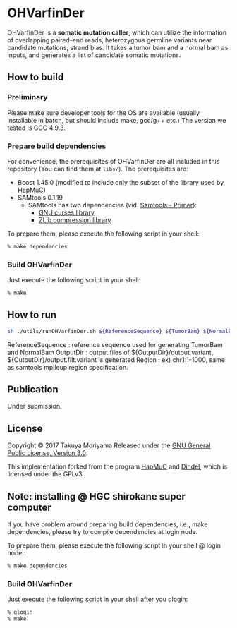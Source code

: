 OHVarfinDer
======================
OHVarfinDer is a **somatic mutation caller**, which can utilize the information of overlapping paired-end reads, heterozygous germline variants near candidate mutations, strand bias. It takes a tumor bam and a normal bam as inputs, and generates a list of candidate somatic mutations.

How to build
----------
### Preliminary ###
Please make sure developer tools for the OS are available (usually installable in batch, but should include make, gcc/g++ etc.) The version we tested is GCC 4.9.3.

### Prepare build dependencies ###
For convenience, the prerequisites of OHVarfinDer are all included in this repository (You can find them at `libs/`). The prerequisites are:
* Boost 1.45.0 (modified to include only the subset of the library used by HapMuC)
* SAMtools 0.1.19
    * SAMtools has two dependencies (vid. [Samtools - Primer](http://biobits.org/samtools_primer.html#InstallingSAMtools)):
        * [GNU curses library](http://www.gnu.org/software/ncurses/)
        * [ZLib compression library](http://zlib.net/)

To prepare them, please execute the following script in your shell:
```sh
% make dependencies
```

### Build OHVarfinDer ###
Just execute the following script in your shell:
```sh
% make
```

How to run
----------

```sh
sh ./utils/runOHVarfinDer.sh ${ReferenceSequence} ${TumorBam} ${NormalBam} ${OutputDir} ${Region}
```
ReferenceSequence  : reference sequence used for generating TumorBam and NormalBam
OutputDir : output files of ${OutputDir}/output.variant, ${OutputDir}/output.filt.variant is generated
Region : ex) chr1:1-1000, same as samtools mpileup region specification.


Publication
----------
Under submission.

License
----------
Copyright &copy; 2017 Takuya Moriyama
Released under the [GNU General Public License, Version 3.0][GPL].

This implementation forked from the program [HapMuC][hapmuc] and [Dindel][dindel], which is licensed under the GPLv3.

[GPL]: http://www.gnu.org/licenses/gpl.html
[dindel]: http://www.sanger.ac.uk/resources/software/dindel/
[hapmuc]: https://github.com/usuyama/hapmuc

Note: installing @ HGC shirokane super computer
----------
If you have problem around preparing build dependencies, i.e., make dependencies, please try to compile dependencies at login node.

To prepare them, please execute the following script in your shell @ login node.:
```sh
% make dependencies
```

### Build OHVarfinDer ###
Just execute the following script in your shell after you qlogin:
```sh
% qlogin
% make
```

